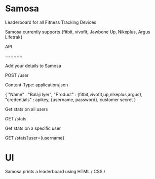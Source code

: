 Samosa
======

Leaderboard for all Fitness Tracking Devices


Samosa currently supports {fitbit, vivofit, Jawbone Up, Nikeplus, Argus Lifetrak}

API

======


Add your details to Samosa

POST  /user

Content-Type: application/json

{
  "Name" : "Balaji Iyer",
  "Product" : {fitbit,vivofit,up,nikeplus,argus},
  "credentials" : apikey, {username, password}, customer secret
}



Get stats on all users

GET /stats

Get stats on a specific user

GET /stats?user={username}

UI
===

Samosa prints a leaderboard using HTML / CSS / 
